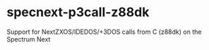 # specnext-p3call-z88dk
Support for NextZXOS/IDEDOS/+3DOS calls from C (z88dk) on the Spectrum Next
